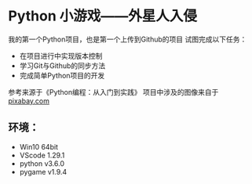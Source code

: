 # Python 小游戏——外星人入侵

我的第一个Python项目，也是第一个上传到Github的项目 试图完成以下任务：

- 在项目进行中实现版本控制
- 学习Git与Github的同步方法
- 完成简单Python项目的开发

参考来源于《Python编程：从入门到实践》 项目中涉及的图像来自于[pixabay.com](https://pixabay.com/)

## 环境：
- Win10 64bit
- VScode 1.29.1
- python v3.6.0 
- pygame v1.9.4
